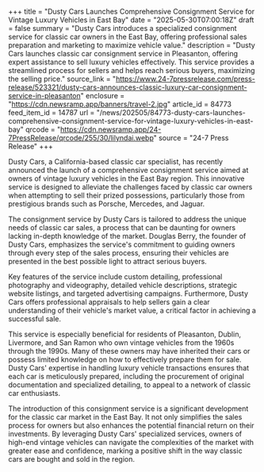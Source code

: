 +++
title = "Dusty Cars Launches Comprehensive Consignment Service for Vintage Luxury Vehicles in East Bay"
date = "2025-05-30T07:00:18Z"
draft = false
summary = "Dusty Cars introduces a specialized consignment service for classic car owners in the East Bay, offering professional sales preparation and marketing to maximize vehicle value."
description = "Dusty Cars launches classic car consignment service in Pleasanton, offering expert assistance to sell luxury vehicles effectively. This service provides a streamlined process for sellers and helps reach serious buyers, maximizing the selling price."
source_link = "https://www.24-7pressrelease.com/press-release/523321/dusty-cars-announces-classic-luxury-car-consignment-service-in-pleasanton"
enclosure = "https://cdn.newsramp.app/banners/travel-2.jpg"
article_id = 84773
feed_item_id = 14787
url = "/news/202505/84773-dusty-cars-launches-comprehensive-consignment-service-for-vintage-luxury-vehicles-in-east-bay"
qrcode = "https://cdn.newsramp.app/24-7PressRelease/qrcode/255/30/lilyndai.webp"
source = "24-7 Press Release"
+++

<p>Dusty Cars, a California-based classic car specialist, has recently announced the launch of a comprehensive consignment service aimed at owners of vintage luxury vehicles in the East Bay region. This innovative service is designed to alleviate the challenges faced by classic car owners when attempting to sell their prized possessions, particularly those from prestigious brands such as Porsche, Mercedes, and Jaguar.</p><p>The consignment service by Dusty Cars is tailored to address the unique needs of classic car sales, a process that can be daunting for owners lacking in-depth knowledge of the market. Douglas Berry, the founder of Dusty Cars, emphasizes the service's commitment to guiding owners through every step of the sales process, ensuring their vehicles are presented in the best possible light to attract serious buyers.</p><p>Key features of the service include custom detailing, professional photography and videography, detailed vehicle descriptions, strategic website listings, and targeted advertising campaigns. Furthermore, Dusty Cars offers professional appraisals to help sellers gain a clear understanding of their vehicle's market value, a critical factor in achieving a successful sale.</p><p>This service is especially beneficial for residents of Pleasanton, Dublin, Livermore, and San Ramon who own vintage vehicles from the 1960s through the 1990s. Many of these owners may have inherited their cars or possess limited knowledge on how to effectively prepare them for sale. Dusty Cars' expertise in handling luxury vehicle transactions ensures that each car is meticulously prepared, including the procurement of original documentation and specialized detailing, to appeal to a network of classic car enthusiasts.</p><p>The introduction of this consignment service is a significant development for the classic car market in the East Bay. It not only simplifies the sales process for owners but also enhances the potential financial return on their investments. By leveraging Dusty Cars' specialized services, owners of high-end vintage vehicles can navigate the complexities of the market with greater ease and confidence, marking a positive shift in the way classic cars are bought and sold in the region.</p>